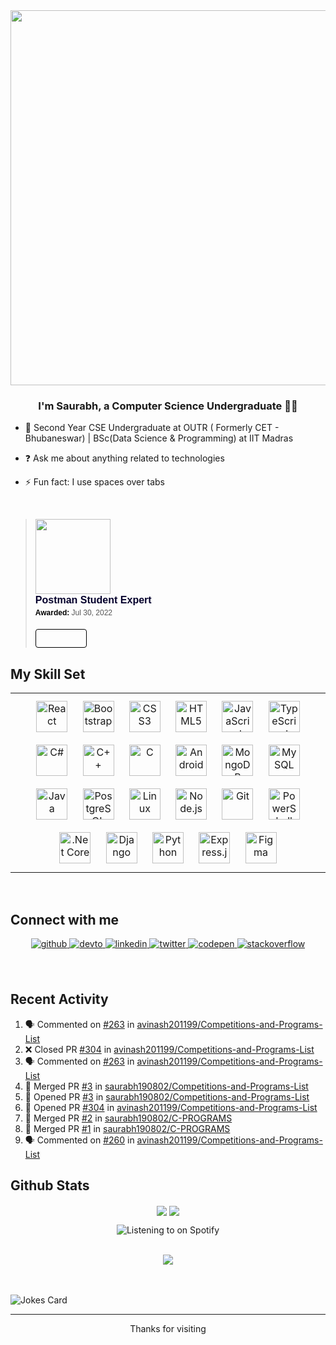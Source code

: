<div align="center">
<img src="https://rishavanand.github.io/static/images/greetings.gif" align="center" height="" width="600"  />
</div>  
  

### **<div align="center">I'm Saurabh, a Computer Science Undergraduate 👨‍💻</div>**  
  

- 🌱 Second Year CSE Undergraduate at OUTR ( Formerly CET - Bhubaneswar) | BSc(Data Science & Programming) at IIT Madras  
  

- ❓ Ask me about anything related to technologies  
  

- ⚡ Fun fact: I use spaces over tabs  
  

<br/>  

<blockquote class="badgr-badge" style="font-family: Helvetica, Roboto, &quot;Segoe UI&quot;, Calibri, sans-serif;"><a href="https://api.badgr.io/public/assertions/9gcOC7fITYS8twArYhUFFw?identity__email=saurabhsatapathy0%40gmail.com"><img width="120px" height="120px" src="https://api.badgr.io/public/assertions/9gcOC7fITYS8twArYhUFFw/image"></a><p class="badgr-badge-name" style="hyphens: auto; overflow-wrap: break-word; word-wrap: break-word; margin: 0; font-size: 16px; font-weight: 600; font-style: normal; font-stretch: normal; line-height: 1.25; letter-spacing: normal; text-align: left; color: #05012c;">Postman Student Expert</p><p class="badgr-badge-date" style="margin: 0; font-size: 12px; font-style: normal; font-stretch: normal; line-height: 1.67; letter-spacing: normal; text-align: left; color: #555555;"><strong style="font-size: 12px; font-weight: bold; font-style: normal; font-stretch: normal; line-height: 1.67; letter-spacing: normal; text-align: left; color: #000;">Awarded: </strong>Jul 30, 2022</p><p style="margin: 16px 0; padding: 0;"><a class="badgr-badge-verify" target="_blank" href="https://badgecheck.io?url=https%3A%2F%2Fapi.badgr.io%2Fpublic%2Fassertions%2F9gcOC7fITYS8twArYhUFFw%3Fidentity__email%3Dsaurabhsatapathy0%2540gmail.com&amp;identity__email=saurabhsatapathy0%40gmail.com" style="box-sizing: content-box; display: flex; align-items: center; justify-content: center; margin: 0; font-size:14px; font-weight: bold; width: 48px; height: 16px; border-radius: 4px; border: solid 1px black; text-decoration: none; padding: 6px 16px; margin: 16px 0; color: black;"></a></p>
</blockquote>


## My Skill Set  
<table><tr><td valign="top" width="33%">

<div align="center">  
<img style="margin: 10px" src="https://profilinator.rishav.dev/skills-assets/react-original-wordmark.svg" alt="React" height="50" />  
<img style="margin: 10px" src="https://profilinator.rishav.dev/skills-assets/bootstrap-plain.svg" alt="Bootstrap" height="50" />  
<img style="margin: 10px" src="https://profilinator.rishav.dev/skills-assets/css3-original-wordmark.svg" alt="CSS3" height="50" />  
<img style="margin: 10px" src="https://profilinator.rishav.dev/skills-assets/html5-original-wordmark.svg" alt="HTML5" height="50" />  
<img style="margin: 10px" src="https://profilinator.rishav.dev/skills-assets/javascript-original.svg" alt="JavaScript" height="50" />  
<img style="margin: 10px" src="https://profilinator.rishav.dev/skills-assets/typescript-original.svg" alt="TypeScript" height="50" />  
<img style="margin: 10px" src="https://profilinator.rishav.dev/skills-assets/csharp-original.svg" alt="C#" height="50" />  
<img style="margin: 10px" src="https://profilinator.rishav.dev/skills-assets/cplusplus-original.svg" alt="C++" height="50" />  
<img style="margin: 10px" src="https://profilinator.rishav.dev/skills-assets/c-original.svg" alt="C" height="50" />  
<img style="margin: 10px" src="https://profilinator.rishav.dev/skills-assets/android-original-wordmark.svg" alt="Android" height="50" />  
<img style="margin: 10px" src="https://profilinator.rishav.dev/skills-assets/mongodb-original-wordmark.svg" alt="MongoDB" height="50" />  
<img style="margin: 10px" src="https://profilinator.rishav.dev/skills-assets/mysql-original-wordmark.svg" alt="MySQL" height="50" />  
<img style="margin: 10px" src="https://profilinator.rishav.dev/skills-assets/java-original-wordmark.svg" alt="Java" height="50" />  
<img style="margin: 10px" src="https://profilinator.rishav.dev/skills-assets/postgresql-original-wordmark.svg" alt="PostgreSQL" height="50" />  
<img style="margin: 10px" src="https://profilinator.rishav.dev/skills-assets/linux-original.svg" alt="Linux" height="50" />  
<img style="margin: 10px" src="https://profilinator.rishav.dev/skills-assets/nodejs-original-wordmark.svg" alt="Node.js" height="50" />  
<img style="margin: 10px" src="https://profilinator.rishav.dev/skills-assets/git-scm-icon.svg" alt="Git" height="50" />  
<img style="margin: 10px" src="https://profilinator.rishav.dev/skills-assets/powershell.png" alt="PowerShell" height="50" />  
<img style="margin: 10px" src="https://profilinator.rishav.dev/skills-assets/dotnetcore.png" alt=".Net Core" height="50" />  
<img style="margin: 10px" src="https://profilinator.rishav.dev/skills-assets/django-original.svg" alt="Django" height="50" />  
<img style="margin: 10px" src="https://profilinator.rishav.dev/skills-assets/python-original.svg" alt="Python" height="50" />  
<img style="margin: 10px" src="https://profilinator.rishav.dev/skills-assets/express-original-wordmark.svg" alt="Express.js" height="50" />  
<img style="margin: 10px" src="https://profilinator.rishav.dev/skills-assets/figma-icon.svg" alt="Figma" height="50" />  
</div>

<!-- </td><td valign="top" width="33%">





</td><td valign="top" width="33%"> -->

  


</td></tr></table>  

<br/>  


## Connect with me  
<div align="center">
<a href="https://github.com/saurabh190802" target="_blank">
<img src=https://img.shields.io/badge/github-%2324292e.svg?&style=for-the-badge&logo=github&logoColor=white alt=github style="margin-bottom: 5px;" />
</a>
<a href="https://dev.to/@saurabh190802" target="_blank">
<img src=https://img.shields.io/badge/dev.to-%2308090A.svg?&style=for-the-badge&logo=dev.to&logoColor=white alt=devto style="margin-bottom: 5px;" />
</a>
<a href="https://linkedin.com/in/saurabh-satapathy-692a6a1b9" target="_blank">
<img src=https://img.shields.io/badge/linkedin-%231E77B5.svg?&style=for-the-badge&logo=linkedin&logoColor=white alt=linkedin style="margin-bottom: 5px;" />
</a>
<a href="https://twitter.com/@SaurabhSatapat1" target="_blank">
<img src=https://img.shields.io/badge/twitter-%2300acee.svg?&style=for-the-badge&logo=twitter&logoColor=white alt=twitter style="margin-bottom: 5px;" />
</a>
<a href="https://codepen.com/@saurabh190802" target="_blank">
<img src=https://img.shields.io/badge/codepen-%23131417.svg?&style=for-the-badge&logo=codepen&logoColor=white alt=codepen style="margin-bottom: 5px;" />
</a>
<a href="https://stackoverflow.com/users/14706508/saurabh-satapathy" target="_blank">
<img src=https://img.shields.io/badge/stackoverflow-%23F28032.svg?&style=for-the-badge&logo=stackoverflow&logoColor=white alt=stackoverflow style="margin-bottom: 5px;" />
</a>  
</div>  
  

<br/>  






<br/>

## Recent Activity
<!--START_SECTION:activity-->
1. 🗣 Commented on [#263](https://github.com/avinash201199/Competitions-and-Programs-List/issues/263) in [avinash201199/Competitions-and-Programs-List](https://github.com/avinash201199/Competitions-and-Programs-List)
2. ❌ Closed PR [#304](https://github.com/avinash201199/Competitions-and-Programs-List/pull/304) in [avinash201199/Competitions-and-Programs-List](https://github.com/avinash201199/Competitions-and-Programs-List)
3. 🗣 Commented on [#263](https://github.com/avinash201199/Competitions-and-Programs-List/issues/263) in [avinash201199/Competitions-and-Programs-List](https://github.com/avinash201199/Competitions-and-Programs-List)
4. 🎉 Merged PR [#3](https://github.com/saurabh190802/Competitions-and-Programs-List/pull/3) in [saurabh190802/Competitions-and-Programs-List](https://github.com/saurabh190802/Competitions-and-Programs-List)
5. 💪 Opened PR [#3](https://github.com/saurabh190802/Competitions-and-Programs-List/pull/3) in [saurabh190802/Competitions-and-Programs-List](https://github.com/saurabh190802/Competitions-and-Programs-List)
6. 💪 Opened PR [#304](https://github.com/avinash201199/Competitions-and-Programs-List/pull/304) in [avinash201199/Competitions-and-Programs-List](https://github.com/avinash201199/Competitions-and-Programs-List)
7. 🎉 Merged PR [#2](https://github.com/saurabh190802/C-PROGRAMS/pull/2) in [saurabh190802/C-PROGRAMS](https://github.com/saurabh190802/C-PROGRAMS)
8. 🎉 Merged PR [#1](https://github.com/saurabh190802/C-PROGRAMS/pull/1) in [saurabh190802/C-PROGRAMS](https://github.com/saurabh190802/C-PROGRAMS)
9. 🗣 Commented on [#260](https://github.com/avinash201199/Competitions-and-Programs-List/issues/260) in [avinash201199/Competitions-and-Programs-List](https://github.com/avinash201199/Competitions-and-Programs-List)
<!--END_SECTION:activity-->


## Github Stats  
<div align="center"><img src="https://github-readme-stats.vercel.app/api?username=saurabh190802&show_icons=true&count_private=true&hide_border=true" align="center" />

<img src="https://github-readme-stats.vercel.app/api/top-langs/?username=saurabh190802&hide_border=true&layout=compact" align="center" />


![Listening to on Spotify](https://spotify-github-profile.vercel.app/api/view?uid=f7lzmoxhmyiqpyrzcm2srtlds&cover_image=true&theme=default)  

<br/>  

<div align="center">
<img src="https://komarev.com/ghpvc/?username=saurabh190802&&style=flat-square" align="center" />
</div>  
  

<br/>  
  </div>  


<br />
<!-- Markdown -->

![Jokes Card](https://readme-jokes.vercel.app/api)

----
<div align="center">Thanks for visiting </div>



